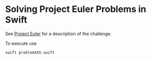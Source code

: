 # Solving Project Euler Problems in Swift

See [Project Euler](https://projecteuler.net) for a description of the challenge.

To execute use

    swift problemXXX.swift
